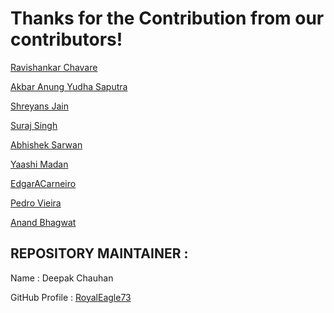 # Thanks for the Contribution from our contributors!

[Ravishankar Chavare](https://github.com/chavarera)

[Akbar Anung Yudha Saputra](https://github.com/akbarsaputrait)

[Shreyans Jain](https://github.com/Shreyans13)

[Suraj Singh](https://github.com/suraj7086)

[Abhishek Sarwan](https://github.com/abhisheksarwan)


[Yaashi Madan](https://github.com/ym2108)

[EdgarACarneiro](https://github.com/EdgarACarneiro)

[Pedro Vieira](https://github.com/PedrV)

[Anand Bhagwat](https://github.com/anandbhagwat)



## REPOSITORY MAINTAINER :
Name : Deepak Chauhan

GitHub Profile : [RoyalEagle73](https://GitHub.com/royaleagle73)
